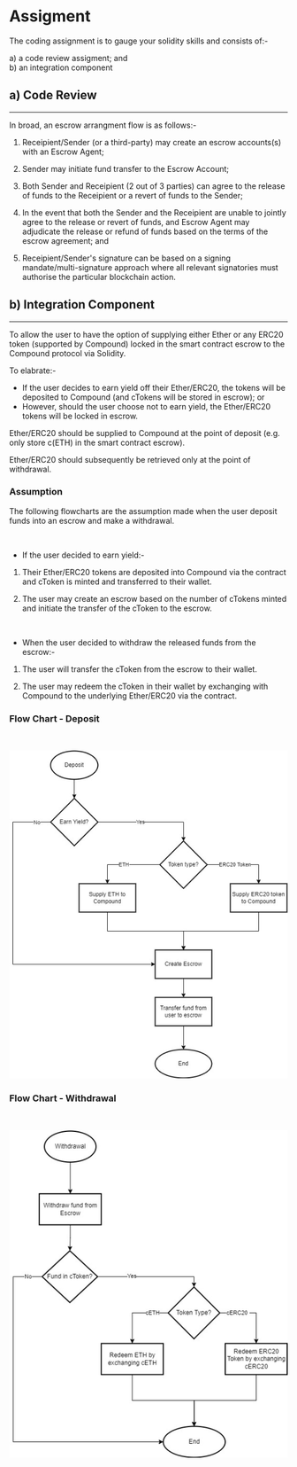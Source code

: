 # Assigment

The coding assignment is to gauge your solidity skills and consists of:-

a) a code review assigment; and
<br>
b) an integration component


## a) Code Review
------------------------------------------------------------------------

In broad, an escrow arrangment flow is as follows:-

1) Receipient/Sender (or a third-party) may create an escrow accounts(s) with an Escrow Agent;

2) Sender may initiate fund transfer to the Escrow Account;

3) Both Sender and Receipient (2 out of 3 parties) can agree to the release of funds to the Receipient or a revert of funds to the Sender;

4) In the event that both the Sender and the Receipient are unable to jointly agree to the release or revert of funds, and Escrow Agent may adjudicate the release or refund of funds based on the terms of the escrow agreement; and

5) Receipient/Sender's signature can be based on a signing mandate/multi-signature approach where all relevant signatories must authorise the particular blockchain action.


## b) Integration Component
------------------------------------------------------------------------

To allow the user to have the option of supplying either Ether or any ERC20 token (supported by Compound) locked in the smart contract escrow to the Compound protocol via Solidity.

To elabrate:-

- If the user decides to earn yield off their Ether/ERC20, the tokens will be deposited to Compound (and cTokens will be stored in escrow); or
- However, should the user choose not to earn yield, the Ether/ERC20 tokens will be locked in escrow.

Ether/ERC20 should be supplied to Compound at the point of deposit (e.g. only store c(ETH) in the smart contract escrow).

Ether/ERC20 should subsequently be retrieved only at the point of withdrawal.


### Assumption

The following flowcharts are the assumption made when the user deposit funds into an escrow and make a withdrawal.

<br>

- If the user decided to earn yield:-

1) Their Ether/ERC20 tokens are deposited into Compound via the contract and cToken is minted and transferred to their wallet.

2) The user may create an escrow based on the number of cTokens minted and initiate the transfer of the cToken to the escrow.

<br>

- When the user decided to withdraw the released funds from the escrow:-

1) The user will transfer the cToken from the escrow to their wallet.

2) The user may redeem the cToken in their wallet by exchanging with Compound to the underlying Ether/ERC20 via the contract.


### Flow Chart - Deposit
<br>

![Escrow-Deposit](images/Escrow-Deposit.jpg)
<br>
### Flow Chart - Withdrawal
<br>

![Escrow-Withdrawal](images/Escrow-Withdrawal.jpg)
